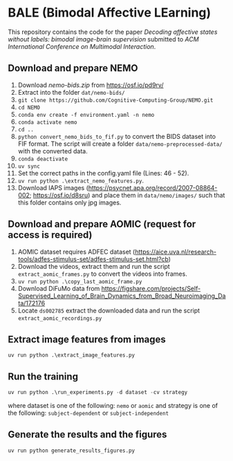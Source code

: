 # BALE (Bimodal Affective LEarning)
This repository contains the code for the paper *Decoding affective states without labels: bimodal image-brain supervision* submitted to *ACM International Conference on Multimodal Interaction*. 

## Download and prepare NEMO
1. Download *nemo-bids.zip* from https://osf.io/pd9rv/
2. Extract into the folder `dat/nemo-bids/`
3. `git clone https://github.com/Cognitive-Computing-Group/NEMO.git`
4. `cd NEMO`
5. `conda env create -f environment.yaml -n nemo`
6. `conda activate nemo`
7. `cd ..`
8. `python convert_nemo_bids_to_fif.py` to convert the BIDS dataset into FIF format. The script will create a folder `data/nemo-preprocessed-data/` with the converted data.
9. `conda deactivate`
10. `uv sync`
11. Set the correct paths in the config.yaml file (Lines: 46 - 52).
11. `uv run python .\extract_nemo_features.py`.
12. Download IAPS images (https://psycnet.apa.org/record/2007-08864-002; https://osf.io/d8sru) and place them in `data/nemo/images/` such that this folder contains only jpg images.

## Download and prepare AOMIC (request for access is required)
1. AOMIC dataset requires ADFEC dataset (https://aice.uva.nl/research-tools/adfes-stimulus-set/adfes-stimulus-set.html?cb)
2. Download the videos, extract them and run the script `extract_aomic_frames.py` to convert the videos into frames.
3. `uv run python .\copy_last_aomic_frame.py`
4. Download DiFuMo data from https://figshare.com/projects/Self-Supervised_Learning_of_Brain_Dynamics_from_Broad_Neuroimaging_Data/172176
5. Locate `ds002785` extract the downloaded data and run the script `extract_aomic_recordings.py`

## Extract image features from images
`uv run python .\extract_image_features.py`

## Run the training
```py
uv run python .\run_experiments.py -d dataset -cv strategy
```
where dataset is one of the following: `nemo` or `aomic` and
strategy is one of the following: `subject-dependent` or `subject-independent` 

## Generate the results and the figures
```py
uv run python generate_results_figures.py
```
